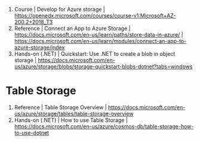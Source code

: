 1. Course | Develop for Azure storage | https://openedx.microsoft.com/courses/course-v1:Microsoft+AZ-200.2+2018_T3
2. Reference | Connect an App to Azure Storage | https://docs.microsoft.com/en-us/learn/paths/store-data-in-azure/ | https://docs.microsoft.com/en-us/learn/modules/connect-an-app-to-azure-storage/index
3. Hands-on (.NET) | Quickstart: Use .NET to create a blob in object storage | https://docs.microsoft.com/en-us/azure/storage/blobs/storage-quickstart-blobs-dotnet?tabs=windows

# Table Storage
1. Reference | Table Storage Overview | https://docs.microsoft.com/en-us/azure/storage/tables/table-storage-overview
2. Hands-on (.NET) | How to use Table Storage | https://docs.microsoft.com/en-us/azure/cosmos-db/table-storage-how-to-use-dotnet

